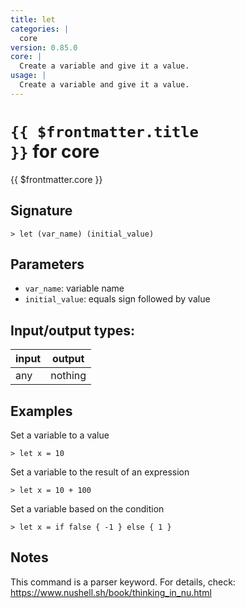 ```yaml
---
title: let
categories: |
  core
version: 0.85.0
core: |
  Create a variable and give it a value.
usage: |
  Create a variable and give it a value.
---
```

<!-- This file is automatically generated. Please edit the command in https://github.com/nushell/nushell instead. -->

# <code>{{ $frontmatter.title }}</code> for core

<div class='command-title'>{{ $frontmatter.core }}</div>

## Signature

```> let (var_name) (initial_value)```

## Parameters

 -  `var_name`: variable name
 -  `initial_value`: equals sign followed by value


## Input/output types:

| input | output  |
| ----- | ------- |
| any   | nothing |

## Examples

Set a variable to a value
```shell
> let x = 10

```

Set a variable to the result of an expression
```shell
> let x = 10 + 100

```

Set a variable based on the condition
```shell
> let x = if false { -1 } else { 1 }

```

## Notes
This command is a parser keyword. For details, check:
  https://www.nushell.sh/book/thinking_in_nu.html